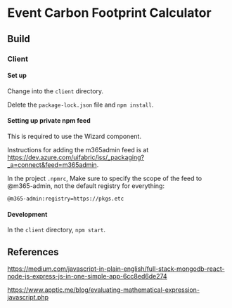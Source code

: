# Event Carbon Footprint Calculator


## Build

### Client

#### Set up

Change into the `client` directory.

Delete the `package-lock.json` file and `npm install`.

#### Setting up private npm feed

This is required to use the Wizard component.

Instructions for adding the m365admin feed is at https://dev.azure.com/uifabric/iss/_packaging?_a=connect&feed=m365admin.

In the project `.npmrc`, Make sure to specify the scope of the feed to @m365-admin, not the default registry for everything:
```
@m365-admin:registry=https://pkgs.etc
```

#### Development

In the `client` directory, `npm start`.






## References

https://medium.com/javascript-in-plain-english/full-stack-mongodb-react-node-js-express-js-in-one-simple-app-6cc8ed6de274

https://www.apptic.me/blog/evaluating-mathematical-expression-javascript.php 

